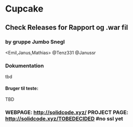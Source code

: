 # Cupcake
## Check Releases for Rapport og .war fil
### by gruppe Jumbo Snegl 
<Emil,Janus,Mathias>
@Tenz331 @Janussr

### Dokumentation
tbd
#### Bruger til teste:
TBD
### WEBPAGE: http://solidcode.xyz/ PROJECT PAGE: http://solidcode.xyz/TOBEDECIDED #no ssl yet

